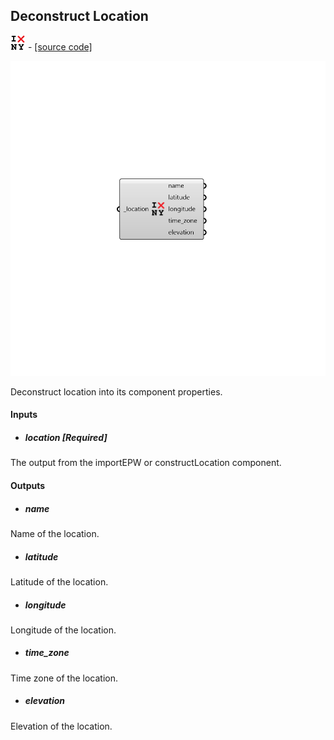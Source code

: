 ## Deconstruct Location
![](../../images/icons/Deconstruct_Location.png) - [[source code]](https://github.com/ladybug-tools/ladybug-grasshopper/blob/master/ladybug_grasshopper/src//LB%20Deconstruct%20Location.py)

![](../../images/components/Deconstruct_Location.png)

Deconstruct location into its component properties.
 



#### Inputs
* ##### location [Required]
The output from the importEPW or constructLocation component. 

#### Outputs
* ##### name
Name of the location. 
* ##### latitude
Latitude of the location. 
* ##### longitude
Longitude of the location. 
* ##### time_zone
Time zone of the location. 
* ##### elevation
Elevation of the location. 